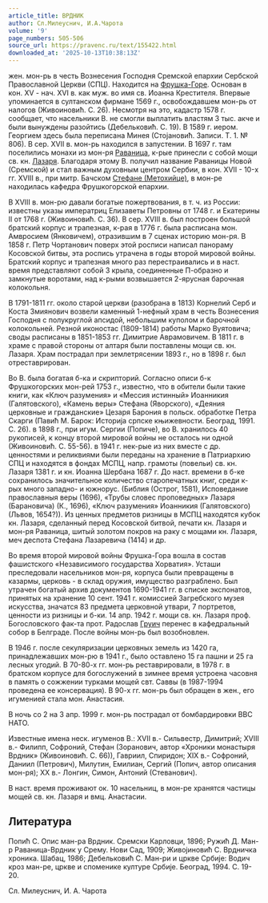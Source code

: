 ```yaml
---
article_title: ВРДНИК
author: Сл.Милеуснич, И.А.Чарота
volume: '9'
page_numbers: 505-506
source_url: https://pravenc.ru/text/155422.html
downloaded_at: '2025-10-13T10:38:13Z'
---
```


жен. мон-рь в честь Вознесения Господня Сремской епархии Сербской Православной Церкви (СПЦ). Находится на [Фрушка-Горе](https://pravenc.ru/text/Фрушка-Горе.html). Основан в кон. ХV - нач. ХVI в. как муж. во имя св. Иоанна Крестителя. Впервые упоминается в султанском фирмане 1569 г., освобождавшем мон-рь от налогов (Живоиновић. С. 26). Несмотря на это, кадастр 1578 г. сообщает, что насельники В. не смогли выплатить властям 3 тыс. акче и были вынуждены разойтись (Дебельковић. С. 19). В 1589 г. иером. Георгием здесь была переписана Минея (Стоjановић. Записи. Т. 1. № 806). В сер. XVII в. мон-рь находился в запустении. В 1697 г. там поселились монахи из мон-ря [Раваница](https://pravenc.ru/text/Раваница.html), к-рые принесли с собой мощи св. кн. [Лазаря](https://pravenc.ru/text/Лазарь.html). Благодаря этому В. получил название Раваницы Новой (Сремской) и стал важным духовным центром Сербии, в кон. XVII - 10-х гг. XVIII в., при митр. Бачском [Стефане (Метохийце)](<https://pravenc.ru/text/Стефане (Метохийце).html>), в мон-ре находилась кафедра Фрушкогорской епархии.

В ХVIII в. мон-рю давали богатые пожертвования, в т. ч. из России: известны указы императриц Елизаветы Петровны от 1748 г. и Екатерины II от 1768 г. (Живоиновић. С. 36). В сер. XVIII в. был построен большой братский корпус и трапезная, к-рая в 1776 г. была расписана мон. Амвросием (Янковичем), отразившим в 7 сценах историю мон-ря. В 1858 г. Петр Чортанович поверх этой росписи написал панораму Косовской битвы, эта роспись утрачена в годы второй мировой войны. Братский корпус и трапезная много раз перестраивались и в наст. время представляют собой 3 крыла, соединенные П-образно и замкнутые воротами, над к-рыми возвышается 2-ярусная барочная колокольня.

В 1791-1811 гг. около старой церкви (разобрана в 1813) Корнелий Серб и Коста Змиянович возвели каменный 1-нефный храм в честь Вознесения Господня с полукруглой апсидой, небольшим куполом и барочной колокольней. Резной иконостас (1809-1814) работы Марко Вуятовича; своды расписаны в 1851-1853 гг. Димитрие Аврамовичем. В 1811 г. в храме с правой стороны от алтаря были поставлены мощи св. кн. Лазаря. Храм пострадал при землетрясении 1893 г., но в 1898 г. был отреставрирован.

Во В. была богатая б-ка и скрипторий. Согласно описи б-к Фрушкогорских мон-рей 1753 г., известно, что в обители были такие книги, как «Ключ разумения» и «Мессия истинный» Иоанникия (Галятовского), «Камень веры» Стефана (Яворского), «Деяния церковные и гражданские» Цезаря Барония в польск. обработке Петра Скарги (Павић М. Барок: Историjа српске књижевности. Београд, 1991. С. 26). в 1898 г., при игум. Сергии (Попиче), во В. хранилось 40 рукописей, к концу второй мировой войны не осталось ни одной (Живоиновић. С. 55-56). в 1941 г. нек-рые из них вместе с др. ценностями и реликвиями были переданы на хранение в Патриархию СПЦ и находятся в фондах МСПЦ, напр. грамоты (повельи) св. кн. Лазаря 1381 г. и кн. Иоанна Шербана 1687 г. До наст. времени в б-ке сохранилось значительное количество старопечатных книг, среди к-рых много западно- и южнорус. (Библия (Острог, 1581), Исповедание православныя веры (1696), «Трубы словес проповедных» Лазаря (Барановича) (К., 1696), «Ключ разумения» Иоанникия (Галятовского) (Львов, 1654?)). Из ценных предметов ризницы в МСПЦ находятся кубок кн. Лазаря, сделанный перед Косовской битвой, печати кн. Лазаря и мон-ря Раваница, шитый золотом покров на раку с мощами кн. Лазаря, меч деспота Стефана Лазаревича (1414) и др.

Во время второй мировой войны Фрушка-Гора вошла в состав фашистского «Независимого государства Хорватия». Усташи преследовали насельников мон-ря, корпуса были превращены в казармы, церковь - в склад оружия, имущество разграблено. Был утрачен богатый архив документов 1690-1941 гг. в списке экспонатов, принятых на хранение 10 сент. 1941 г. комиссией Загребского музея искусства, значатся 83 предмета церковной утвари, 7 портретов, ценности из ризницы и б-ки. 14 апр. 1942 г. мощи св. кн. Лазаря проф. Богословского фак-та прот. Радослав [Груич](https://pravenc.ru/text/Груич.html) перенес в кафедральный собор в Белграде. После войны мон-рь был возобновлен.

В 1946 г. после секуляризации церковных земель из 1420 га, принадлежавших мон-рю в 1941 г., было оставлено 15 га пашни и 25 га лесных угодий. В 70-80-х гг. мон-рь реставрировали, в 1978 г. в братском корпусе для богослужений в зимнее время устроена часовня в память о сожжении турками мощей свт. Саввы (в 1987-1994 проведена ее консервация). В 90-х гг. мон-рь был обращен в жен., его игуменией стала мон. Анастасия.

В ночь со 2 на 3 апр. 1999 г. мон-рь пострадал от бомбардировки ВВС НАТО.

Известные имена неск. игуменов В.: XVII в.- Сильвестр, Димитрий; XVIII в.- Филипп, Софроний, Стефан (Зоранович, автор «Хроники монастыря Врдник» (Живоиновић. С. 66)), Гавриил, Спиридон; XIX в.- Софроний, Даниил (Петрович), Милутин, Емилиан, Сергий (Попич, автор описания мон-ря); ХХ в.- Лонгин, Симон, Антоний (Стеванович).

В наст. время проживают ок. 10 насельниц, в мон-ре хранятся частицы мощей св. кн. Лазаря и вмц. Анастасии.

## Литература

Попић С. Опис ман-ра Врдник. Сремски Карловци, 1896; Ружић Д. Ман-р Раваница-Врдник у Срему. Нови Сад, 1909; Живоjиновић С. Врдничка хроника. Шабац, 1986; Дебельковић С. Ман-ри и цркве Србиjе: Водич кроз ман-ре, цркве и споменике културе Србиjе. Београд, 1994. С. 19-20.

Сл.   Милеуснич,   И.   А.   Чарота
